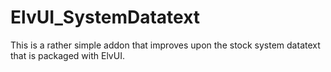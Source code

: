 # ElvUI_SystemDatatext
This is a rather simple addon that improves upon the stock system datatext that is packaged with ElvUI.
